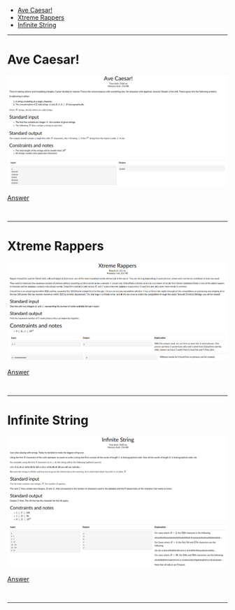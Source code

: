 - [Ave Caesar!](#Ave-Caesar!)
- [Xtreme Rappers](#Xtreme-Rappers)
- [Infinite String](#Infinite-String)

<hr>

# Ave Caesar!

![Alt text](Images/Ave%20Caesar%201.png)
![Alt text](Images/Ave%20Caesar%202.png)

[Answer](Codes/avecaesar.py)

<br/><hr>

# Xtreme Rappers

![Alt text](Images/Xtreme%20Rappers%201.png)
![Alt text](Images/Xtreme%20Rappers%202.png)

[Answer](Codes/xtremerappers.py)

<br/><hr>

# Infinite String

![Alt text](Images/Infinite%20String%201.png)
![Alt text](Images/Infinite%20String%202.png)

[Answer](Codes/infinitestring.py)

<br/><hr>
